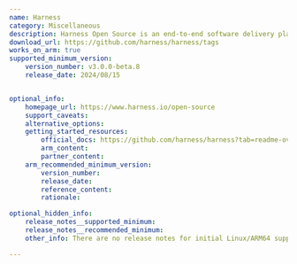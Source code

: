 ```yaml
---
name: Harness
category: Miscellaneous
description: Harness Open Source is an end-to-end software delivery platform. It enhances productivity and accelerates software development cycles, eliminates the need to juggle disjointed software development tools.
download_url: https://github.com/harness/harness/tags
works_on_arm: true
supported_minimum_version:
    version_number: v3.0.0-beta.8
    release_date: 2024/08/15


optional_info:
    homepage_url: https://www.harness.io/open-source
    support_caveats:
    alternative_options:
    getting_started_resources:
        official_docs: https://github.com/harness/harness?tab=readme-ov-file#running-harness-locally
        arm_content:
        partner_content:
    arm_recommended_minimum_version:
        version_number:
        release_date:
        reference_content:
        rationale:

optional_hidden_info:
    release_notes__supported_minimum:
    release_notes__recommended_minimum:
    other_info: There are no release notes for initial Linux/ARM64 support. Harness open source can be installed via the first released docker version [3.0.0-beta.8](https://hub.docker.com/layers/harness/harness/3.0.0-beta.8/images/sha256-0e30129efcffde7513267a92d8f533b0fbc7cce5288cf5c51e295b9b76385574?context=explore) and above.

---
```

